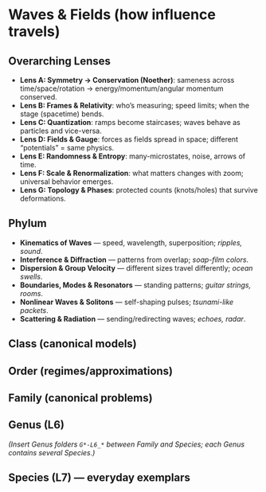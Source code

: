# Waves & Fields (how influence travels)

## Overarching Lenses

- **Lens A: Symmetry -> Conservation (Noether)**: sameness across time/space/rotation → energy/momentum/angular momentum conserved.
- **Lens B: Frames & Relativity**: who’s measuring; speed limits; when the stage (spacetime) bends.
- **Lens C: Quantization**: ramps become staircases; waves behave as particles and vice-versa.
- **Lens D: Fields & Gauge**: forces as fields spread in space; different “potentials” = same physics.
- **Lens E: Randomness & Entropy**: many-microstates, noise, arrows of time.
- **Lens F: Scale & Renormalization**: what matters changes with zoom; universal behavior emerges.
- **Lens G: Topology & Phases**: protected counts (knots/holes) that survive deformations.

## Phylum

- **Kinematics of Waves** — speed, wavelength, superposition; *ripples, sound*.
- **Interference & Diffraction** — patterns from overlap; *soap-film colors*.
- **Dispersion & Group Velocity** — different sizes travel differently; *ocean swells*.
- **Boundaries, Modes & Resonators** — standing patterns; *guitar strings, rooms*.
- **Nonlinear Waves & Solitons** — self-shaping pulses; *tsunami-like packets*.
- **Scattering & Radiation** — sending/redirecting waves; *echoes, radar*.

## Class (canonical models)

## Order (regimes/approximations)

## Family (canonical problems)

## Genus (L6)

_(Insert Genus folders `G*-L6_*` between Family and Species; each Genus contains several Species.)_

## Species (L7) — everyday exemplars
